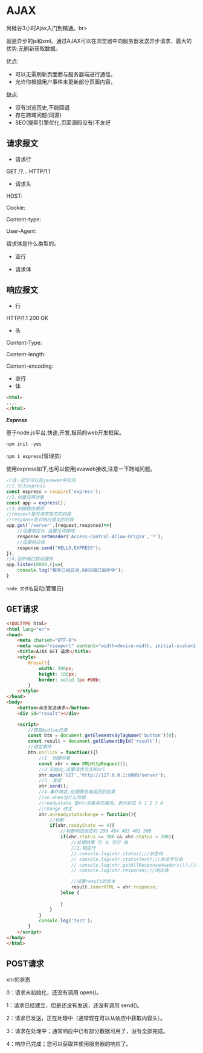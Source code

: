 # AJAX

尚硅谷3小时Ajax入门到精通。br>

就是异步的js和xml。通过AJAX可以在浏览器中向服务器发送异步请求，最大的优势:无刷新获取数据。

优点:

* 可以无需刷新页面而与服务器端进行通信。
* 允许你根据用户事件来更新部分页面内容。

缺点:

* 没有浏览历史,不能回退
* 存在跨域问题(同源)
* SEO(搜索引擎优化,页面源码没有)不友好

## 请求报文

* 请求行

GET /?...   HTTP/1.1

* 请求头

HOST:   

Cookie:  

Content-type: 

User-Agent:

请求体是什么类型的。

* 空行

* 请求体

## 响应报文

* 行

HTTP/1.1  200 OK

* 头

Content-Type:

Content-length:

Content-encoding:

* 空行
* 体

```html
<html>
....
</html>
```

***Express***

基于node.js平台,快速,开发,极简的web开发框架。

`npm init -yes`

`npm i express`(管理员)

使用express如下,也可以使用javaweb接收,注意一下跨域问题。

```js
//这一部分可以在javaweb中实现
//1.引入express
const express = require('express');
//2.创建应用对象
const app = express();
//3.创建路由规则
//request是对请求报文的封装
//response是对响应报文的封装
app.get('/server',(request,response)=>{
    //设置响应头 设置允许跨域
    response.setHeader('Access-Control-Allow-Origin','*');
    //设置响应体
    response.send("HELLO,EXPRESS");
});
//4.监听端口启动服务
app.listen(8000,()=>{
    console.log("服务已经启动,8000端口监听中");
}
```

`node 文件名`启动(管理员)

## GET请求

```html
<!DOCTYPE html>
<html lang="en">
<head>
    <meta charset="UTF-8">
    <meta name="viewport" content="width=device-width, initial-scale=1.0">
    <title>AJAX GET 请求</title>
    <style>
        #result{
            width: 200px;
            height: 100px;
            border: solid 1px #90b;
        }
    </style>
</head>
<body>
    <button>点击发送请求</button>
    <div id="result"></div>

    <script>
        //获取button元素
        const btn = document.getElementsByTagName('button')[0];
        const result = document.getElementById('result');
        //绑定事件
        btn.onclick = function(){l
            //1. 创建对象
            const xhr = new XMLHttpRequest();
            //2.初始化,设置请求方法和url
            xhr.open('GET','http://127.0.0.1:8000/server');
            //3. 发送
            xhr.send();
            //4.事件绑定,处理服务端返回的结果
            //on when当什么时候 
            //readystate 是xhr对象中的属性，表示状态 0 1 2 3 4
            //change 改变
            xhr.onreadystatechange = function(){
                //判断
                if(xhr.readyState == 4){
                    //判断响应状态码 200 404 403 401 500
                    if(xhr.status >= 200 && xhr.status < 300){
                        //处理结果 行 头 空行 体
                        //1.相应行
                        // console.log(xhr.status);//状态码
                        // console.log(xhr.statusText);//状态字符串
                        // console.log(xhr.getAllResponseHeaders());//所有响应头
                        // console.log(xhr.response);//响应体

                        //设置result的文本
                        result.innerHTML = xhr.response;
                    }else {
                        
                    }
                }
            }
            console.log('test');
        }
    </script>
</body>
</html>
```

## POST请求

xhr的状态

0：请求未初始化，还没有调用 open()。

1：请求已经建立，但是还没有发送，还没有调用 send()。

2：请求已发送，正在处理中（通常现在可以从响应中获取内容头）。

3：请求在处理中；通常响应中已有部分数据可用了，没有全部完成。

4：响应已完成；您可以获取并使用服务器的响应了。
